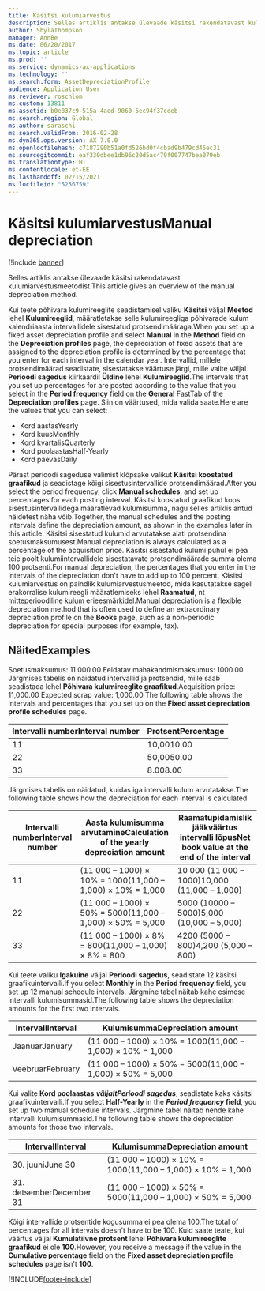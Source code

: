 ```yaml
---
title: Käsitsi kulumiarvestus
description: Selles artiklis antakse ülevaade käsitsi rakendatavast kulumiarvestusmeetodist.
author: ShylaThompson
manager: AnnBe
ms.date: 06/20/2017
ms.topic: article
ms.prod: ''
ms.service: dynamics-ax-applications
ms.technology: ''
ms.search.form: AssetDepreciationProfile
audience: Application User
ms.reviewer: roschlom
ms.custom: 13811
ms.assetid: b0e837c9-515a-4aed-9060-5ec94f37edeb
ms.search.region: Global
ms.author: saraschi
ms.search.validFrom: 2016-02-28
ms.dyn365.ops.version: AX 7.0.0
ms.openlocfilehash: c7187290b51a0fd526bd0f4cbad9b479cd46ec31
ms.sourcegitcommit: eaf330dbee1db96c20d5ac479f007747bea079eb
ms.translationtype: HT
ms.contentlocale: et-EE
ms.lasthandoff: 02/15/2021
ms.locfileid: "5256759"
---
```

# <a name="manual-depreciation"></a><span data-ttu-id="72947-103">Käsitsi kulumiarvestus</span><span class="sxs-lookup"><span data-stu-id="72947-103">Manual depreciation</span></span>

[!include [banner](../includes/banner.md)]

<span data-ttu-id="72947-104">Selles artiklis antakse ülevaade käsitsi rakendatavast kulumiarvestusmeetodist.</span><span class="sxs-lookup"><span data-stu-id="72947-104">This article gives an overview of the manual depreciation method.</span></span>

<span data-ttu-id="72947-105">Kui teete põhivara kulumireeglite seadistamisel valiku **Käsitsi** väljal **Meetod** lehel **Kulumireeglid**, määratletakse selle kulumireegliga põhivarade kulum kalendriaasta intervallidele sisestatud protsendimääraga.</span><span class="sxs-lookup"><span data-stu-id="72947-105">When you set up a fixed asset depreciation profile and select **Manual** in the **Method** field on the **Depreciation profiles** page, the depreciation of fixed assets that are assigned to the depreciation profile is determined by the percentage that you enter for each interval in the calendar year.</span></span> <span data-ttu-id="72947-106">Intervallid, millele protsendimäärad seadistate, sisestatakse väärtuse järgi, mille valite väljal **Perioodi sagedus** kiirkaardil **Üldine** lehel **Kulumireeglid**.</span><span class="sxs-lookup"><span data-stu-id="72947-106">The intervals that you set up percentages for are posted according to the value that you select in the **Period frequency** field on the **General** FastTab of the **Depreciation profiles** page.</span></span> <span data-ttu-id="72947-107">Siin on väärtused, mida valida saate.</span><span class="sxs-lookup"><span data-stu-id="72947-107">Here are the values that you can select:</span></span>

-   <span data-ttu-id="72947-108">Kord aastas</span><span class="sxs-lookup"><span data-stu-id="72947-108">Yearly</span></span>
-   <span data-ttu-id="72947-109">Kord kuus</span><span class="sxs-lookup"><span data-stu-id="72947-109">Monthly</span></span>
-   <span data-ttu-id="72947-110">Kord kvartalis</span><span class="sxs-lookup"><span data-stu-id="72947-110">Quarterly</span></span>
-   <span data-ttu-id="72947-111">Kord poolaastas</span><span class="sxs-lookup"><span data-stu-id="72947-111">Half-Yearly</span></span>
-   <span data-ttu-id="72947-112">Kord päevas</span><span class="sxs-lookup"><span data-stu-id="72947-112">Daily</span></span>

<span data-ttu-id="72947-113">Pärast perioodi sageduse valimist klõpsake valikut **Käsitsi koostatud graafikud** ja seadistage kõigi sisestusintervallide protsendimäärad.</span><span class="sxs-lookup"><span data-stu-id="72947-113">After you select the period frequency, click **Manual schedules**, and set up percentages for each posting interval.</span></span> <span data-ttu-id="72947-114">Käsitsi koostatud graafikud koos sisestusintervallidega määratlevad kulumisumma, nagu selles artiklis antud näidetest näha võib.</span><span class="sxs-lookup"><span data-stu-id="72947-114">Together, the manual schedules and the posting intervals define the depreciation amount, as shown in the examples later in this article.</span></span> <span data-ttu-id="72947-115">Käsitsi sisestatud kulumid arvutatakse alati protsendina soetusmaksumusest.</span><span class="sxs-lookup"><span data-stu-id="72947-115">Manual depreciation is always calculated as a percentage of the acquisition price.</span></span> <span data-ttu-id="72947-116">Käsitsi sisestatud kulumi puhul ei pea teie poolt kulumiintervallidele sisestatavate protsendimäärade summa olema 100 protsenti.</span><span class="sxs-lookup"><span data-stu-id="72947-116">For manual depreciation, the percentages that you enter in the intervals of the depreciation don't have to add up to 100 percent.</span></span> <span data-ttu-id="72947-117">Käsitsi kulumiarvestus on paindlik kulumiarvestusmeetod, mida kasutatakse sageli erakorralise kulumireegli määratlemiseks lehel **Raamatud**, nt mitteperioodiline kulum erieesmärkidel.</span><span class="sxs-lookup"><span data-stu-id="72947-117">Manual depreciation is a flexible depreciation method that is often used to define an extraordinary depreciation profile on the **Books** page, such as a non-periodic depreciation for special purposes (for example, tax).</span></span>

## <a name="examples"></a><span data-ttu-id="72947-118">Näited</span><span class="sxs-lookup"><span data-stu-id="72947-118">Examples</span></span>
<span data-ttu-id="72947-119">Soetusmaksumus: 11 000.00 Eeldatav mahakandmismaksumus: 1000.00 Järgmises tabelis on näidatud intervallid ja protsendid, mille saab seadistada lehel **Põhivara kulumireeglite graafikud**.</span><span class="sxs-lookup"><span data-stu-id="72947-119">Acquisition price: 11,000.00 Expected scrap value: 1,000.00 The following table shows the intervals and percentages that you set up on the **Fixed asset depreciation profile schedules** page.</span></span>

| <span data-ttu-id="72947-120">Intervalli number</span><span class="sxs-lookup"><span data-stu-id="72947-120">Interval number</span></span> | <span data-ttu-id="72947-121">Protsent</span><span class="sxs-lookup"><span data-stu-id="72947-121">Percentage</span></span> |
|-----------------|------------|
| <span data-ttu-id="72947-122">1</span><span class="sxs-lookup"><span data-stu-id="72947-122">1</span></span>               | <span data-ttu-id="72947-123">10,00</span><span class="sxs-lookup"><span data-stu-id="72947-123">10.00</span></span>      |
| <span data-ttu-id="72947-124">2</span><span class="sxs-lookup"><span data-stu-id="72947-124">2</span></span>               | <span data-ttu-id="72947-125">50,00</span><span class="sxs-lookup"><span data-stu-id="72947-125">50.00</span></span>      |
| <span data-ttu-id="72947-126">3</span><span class="sxs-lookup"><span data-stu-id="72947-126">3</span></span>               | <span data-ttu-id="72947-127">8.00</span><span class="sxs-lookup"><span data-stu-id="72947-127">8.00</span></span>       |

<span data-ttu-id="72947-128">Järgmises tabelis on näidatud, kuidas iga intervalli kulum arvutatakse.</span><span class="sxs-lookup"><span data-stu-id="72947-128">The following table shows how the depreciation for each interval is calculated.</span></span>

|  <span data-ttu-id="72947-129">Intervalli number</span><span class="sxs-lookup"><span data-stu-id="72947-129">Interval number</span></span> | <span data-ttu-id="72947-130">Aasta kulumisumma arvutamine</span><span class="sxs-lookup"><span data-stu-id="72947-130">Calculation of the yearly depreciation amount</span></span> | <span data-ttu-id="72947-131">Raamatupidamislik jääkväärtus intervalli lõpus</span><span class="sxs-lookup"><span data-stu-id="72947-131">Net book value at the end of the interval</span></span> |
|------------------|-----------------------------------------------|-------------------------------------------|
| <span data-ttu-id="72947-132">1</span><span class="sxs-lookup"><span data-stu-id="72947-132">1</span></span>                | <span data-ttu-id="72947-133">(11 000 – 1000) × 10% = 1000</span><span class="sxs-lookup"><span data-stu-id="72947-133">(11,000 – 1,000) × 10% = 1,000</span></span>                | <span data-ttu-id="72947-134">10 000 (11 000 – 1000)</span><span class="sxs-lookup"><span data-stu-id="72947-134">10,000 (11,000 – 1,000)</span></span>                   |
| <span data-ttu-id="72947-135">2</span><span class="sxs-lookup"><span data-stu-id="72947-135">2</span></span>                | <span data-ttu-id="72947-136">(11 000 – 1000) × 50% = 5000</span><span class="sxs-lookup"><span data-stu-id="72947-136">(11,000 – 1,000) × 50% = 5,000</span></span>                | <span data-ttu-id="72947-137">5000 (10000 – 5000)</span><span class="sxs-lookup"><span data-stu-id="72947-137">5,000 (10,000 – 5,000)</span></span>                    |
| <span data-ttu-id="72947-138">3</span><span class="sxs-lookup"><span data-stu-id="72947-138">3</span></span>                | <span data-ttu-id="72947-139">(11 000 – 1000) × 8% = 800</span><span class="sxs-lookup"><span data-stu-id="72947-139">(11,000 – 1,000) × 8% = 800</span></span>                   | <span data-ttu-id="72947-140">4200 (5000 – 800)</span><span class="sxs-lookup"><span data-stu-id="72947-140">4,200 (5,000 – 800)</span></span>                       |

<span data-ttu-id="72947-141">Kui teete valiku **Igakuine** väljal **Perioodi sagedus**, seadistate 12 käsitsi graafikuintervalli.</span><span class="sxs-lookup"><span data-stu-id="72947-141">If you select **Monthly** in the **Period frequency** field, you set up 12 manual schedule intervals.</span></span> <span data-ttu-id="72947-142">Järgmine tabel näitab kahe esimese intervalli kulumisummasid.</span><span class="sxs-lookup"><span data-stu-id="72947-142">The following table shows the depreciation amounts for the first two intervals.</span></span>

| <span data-ttu-id="72947-143">Intervall</span><span class="sxs-lookup"><span data-stu-id="72947-143">Interval</span></span> | <span data-ttu-id="72947-144">Kulumisumma</span><span class="sxs-lookup"><span data-stu-id="72947-144">Depreciation amount</span></span>            |
|----------|--------------------------------|
| <span data-ttu-id="72947-145">Jaanuar</span><span class="sxs-lookup"><span data-stu-id="72947-145">January</span></span>  | <span data-ttu-id="72947-146">(11 000 – 1000) × 10% = 1000</span><span class="sxs-lookup"><span data-stu-id="72947-146">(11,000 – 1,000) × 10% = 1,000</span></span> |
| <span data-ttu-id="72947-147">Veebruar</span><span class="sxs-lookup"><span data-stu-id="72947-147">February</span></span> | <span data-ttu-id="72947-148">(11 000 – 1000) × 50% = 5000</span><span class="sxs-lookup"><span data-stu-id="72947-148">(11,000 – 1,000) × 50% = 5,000</span></span> |

<span data-ttu-id="72947-149">Kui valite <strong>Kord poolaastas</strong> *<strong>väljalt<em>Perioodi sagedus</em>*</strong>, seadistate kaks käsitsi graafikuintervalli.</span><span class="sxs-lookup"><span data-stu-id="72947-149">If you select <strong>Half-Yearly</strong> in the *<strong><em>Period frequency</em>* field</strong>, you set up two manual schedule intervals.</span></span> <span data-ttu-id="72947-150">Järgmine tabel näitab nende kahe intervalli kulumisummasid.</span><span class="sxs-lookup"><span data-stu-id="72947-150">The following table shows the depreciation amounts for those two intervals.</span></span>

| <span data-ttu-id="72947-151">Intervall</span><span class="sxs-lookup"><span data-stu-id="72947-151">Interval</span></span>    | <span data-ttu-id="72947-152">Kulumisumma</span><span class="sxs-lookup"><span data-stu-id="72947-152">Depreciation amount</span></span>            |
|-------------|--------------------------------|
| <span data-ttu-id="72947-153">30. juuni</span><span class="sxs-lookup"><span data-stu-id="72947-153">June 30</span></span>     | <span data-ttu-id="72947-154">(11 000 – 1000) × 10% = 1000</span><span class="sxs-lookup"><span data-stu-id="72947-154">(11,000 – 1,000) × 10% = 1,000</span></span> |
| <span data-ttu-id="72947-155">31. detsember</span><span class="sxs-lookup"><span data-stu-id="72947-155">December 31</span></span> | <span data-ttu-id="72947-156">(11 000 – 1000) × 50% = 5000</span><span class="sxs-lookup"><span data-stu-id="72947-156">(11,000 – 1,000) × 50% = 5,000</span></span> |

<span data-ttu-id="72947-157">Kõigi intervallide protsentide kogusumma ei pea olema 100.</span><span class="sxs-lookup"><span data-stu-id="72947-157">The total of percentages for all intervals doesn't have to be 100.</span></span> <span data-ttu-id="72947-158">Kuid saate teate, kui väärtus väljal **Kumulatiivne protsent** lehel **Põhivara kulumireeglite graafikud** ei ole **100**.</span><span class="sxs-lookup"><span data-stu-id="72947-158">However, you receive a message if the value in the **Cumulative percentage** field on the **Fixed asset depreciation profile schedules** page isn't **100**.</span></span>





[!INCLUDE[footer-include](../../includes/footer-banner.md)]